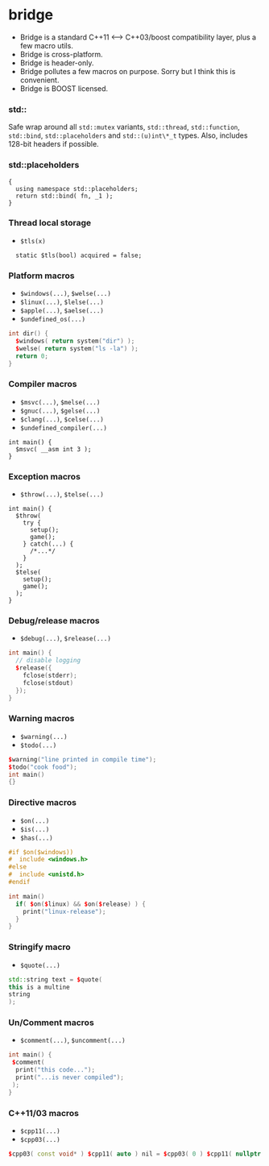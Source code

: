 bridge
======

- Bridge is a standard C++11 <--> C++03/boost compatibility layer, plus a few macro utils.
- Bridge is cross-platform. 
- Bridge is header-only.
- Bridge pollutes a few macros on purpose. Sorry but I think this is convenient.
- Bridge is BOOST licensed.

### std::

Safe wrap around all `std::mutex` variants, `std::thread`, `std::function`, `std::bind`, `std::placeholders` and `std::(u)int\*_t` types. Also, includes 128-bit headers if possible.

### std::placeholders

```
{
  using namespace std::placeholders;
  return std::bind( fn, _1 );
}
```

### Thread local storage  
- `$tls(x)`

```
  static $tls(bool) acquired = false;
```

### Platform macros
- `$windows(...)`, `$welse(...)`
- `$linux(...)`, `$lelse(...)`
- `$apple(...)`, `$aelse(...)`
- `$undefined_os(...)`

```c++
int dir() {
  $windows( return system("dir") );
  $welse( return system("ls -la") );
  return 0;
}
```

### Compiler macros
- `$msvc(...)`, `$melse(...)`
- `$gnuc(...)`, `$gelse(...)`
- `$clang(...)`, `$celse(...)`
- `$undefined_compiler(...)`

```
int main() {
  $msvc( __asm int 3 );
}
```

### Exception macros
- `$throw(...)`, `$telse(...)`

```
int main() {
  $throw(
    try {
      setup(); 
      game();
    } catch(...) {
      /*...*/
    } 
  );
  $telse(
    setup();
    game();
  );
}
```

### Debug/release macros
- `$debug(...)`, `$release(...)`

```c++
int main() {
  // disable logging
  $release({
    fclose(stderr);
    fclose(stdout) 
  });
}
```

### Warning macros
- `$warning(...)`
- `$todo(...)`

```c++
$warning("line printed in compile time");
$todo("cook food");
int main()
{}
```

### Directive macros
- `$on(...)`
- `$is(...)`
- `$has(...)`

```c++
#if $on($windows))
#  include <windows.h>
#else
#  include <unistd.h>
#endif

int main()
  if( $on($linux) && $on($release) ) {
    print("linux-release");
  }
}
```

### Stringify macro
- `$quote(...)`

```c++
std::string text = $quote(
this is a multine
string
);
```

### Un/Comment macros
- `$comment(...)`, `$uncomment(...)`

```c++
int main() {
 $comment(
  print("this code...");
  print("...is never compiled");
 );
}
```

### C++11/03 macros
- `$cpp11(...)`
- `$cpp03(...)`

```c++
$cpp03( const void* ) $cpp11( auto ) nil = $cpp03( 0 ) $cpp11( nullptr );
```
